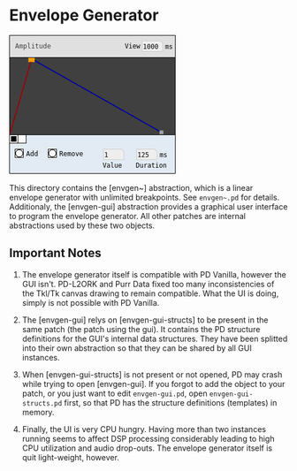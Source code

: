 Envelope Generator
==================

![](Screenshots/Envelope%20Generator%20UI.png?raw=true)

This directory contains the \[envgen~\] abstraction, which is a linear envelope
generator with unlimited breakpoints. See `envgen~.pd` for details. Additionaly,
the \[envgen-gui\] abstraction provides a graphical user interface to program
the envelope generator. All other patches are internal abstractions used by
these two objects.

Important Notes
---------------

1. The envelope generator itself is compatible with PD Vanilla, however the
   GUI isn't. PD-L2ORK and Purr Data fixed too many inconsistencies of the
   Tkl/Tk canvas drawing to remain compatible. What the UI is doing, simply
   is not possible with PD Vanilla.

2. The \[envgen-gui\] relys on \[envgen-gui-structs\] to be present in the
   same patch (the patch using the gui). It contains the PD structure definitions
   for the GUI's internal data structures. They have been splitted into their
   own abstraction so that they can be shared by all GUI instances.

3. When \[envgen-gui-structs\] is not present or not opened, PD may crash while
   trying to open \[envgen-gui\]. If you forgot to add the object to your patch,
   or you just want to edit `envgen-gui.pd`, open `envgen-gui-structs.pd` first,
   so that PD has the structure definitions (templates) in memory.

4. Finally, the UI is very CPU hungry. Having more than two instances running
   seems to affect DSP processing considerably leading to high CPU utilization
   and audio drop-outs. The envelope generator itself is quit light-weight,
   however.
